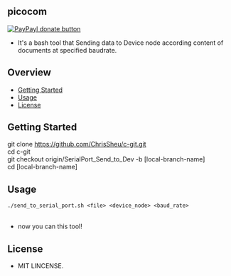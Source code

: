 ## picocom

[![PayPayl donate button](https://img.shields.io/badge/paypal-donate-yellow.svg)](https://www.paypal.com/cgi-bin/webscr?cmd=_s-xclick&hosted_button_id=JCT98Z2B5WMM8 "Donate once-off to this project using Paypal")

* It's a bash tool that Sending data to Device node according content of documents at specified baudrate.

## Overview

* [Getting Started](#getting-started)
* [Usage](#usage)
* [License](#license)

## Getting Started
git clone https://github.com/ChrisSheu/c-git.git<br>
cd c-git<br>
git checkout origin/SerialPort_Send_to_Dev -b [local-branch-name]<br>
cd [local-branch-name]

## Usage
`./send_to_serial_port.sh <file> <device_node> <baud_rate>`<br><br>

* now you can this tool!<br>

## License
* MIT LINCENSE.
